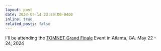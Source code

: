 ```yaml
---
layout: post
date: 2024-05-14 22:49:08-0400
inline: true
related_posts: false
---
```


I'll be attending the <a href="https://tomnet-utc.engineering.asu.edu/tomnet-grand-finale/" target="_blank">TOMNET Grand Finale</a> Event in Atlanta, GA. May 22 - 24, 2024
